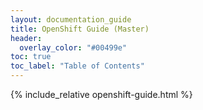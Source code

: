 ```yaml
---
layout: documentation_guide
title: OpenShift Guide (Master)
header:
  overlay_color: "#00499e"
toc: true
toc_label: "Table of Contents"
---
```


{% include_relative openshift-guide.html %}

